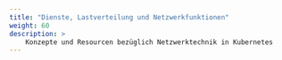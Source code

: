 ```yaml
---
title: "Dienste, Lastverteilung und Netzwerkfunktionen"
weight: 60
description: >
    Konzepte und Resourcen bezüglich Netzwerktechnik in Kubernetes
---
```


